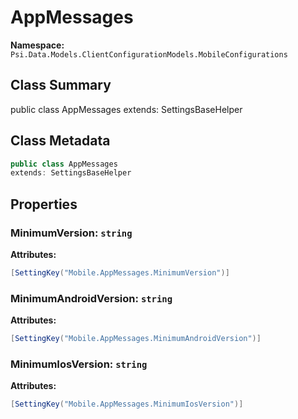 # AppMessages

**Namespace:** `Psi.Data.Models.ClientConfigurationModels.MobileConfigurations`

## Class Summary

public class AppMessages
extends: SettingsBaseHelper

## Class Metadata

```typescript
public class AppMessages
extends: SettingsBaseHelper
```

## Properties

### MinimumVersion: `string`

**Attributes:**
```csharp
[SettingKey("Mobile.AppMessages.MinimumVersion")]
```

### MinimumAndroidVersion: `string`

**Attributes:**
```csharp
[SettingKey("Mobile.AppMessages.MinimumAndroidVersion")]
```

### MinimumIosVersion: `string`

**Attributes:**
```csharp
[SettingKey("Mobile.AppMessages.MinimumIosVersion")]
```
